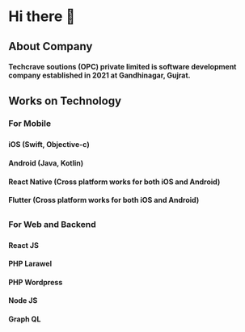 # Hi there 👋

## About Company

#### Techcrave soutions (OPC) private limited is software development company established in 2021 at Gandhinagar, Gujrat.

####

## Works on Technology
###
###
### For Mobile
###
###
#### iOS (Swift, Objective-c)
#### Android (Java, Kotlin)
#### React Native (Cross platform works for both iOS and Android)
#### Flutter (Cross platform works for both iOS and Android)
##
###
###
### For Web and Backend
###
###
#### React JS
#### PHP Larawel
#### PHP Wordpress
#### Node JS
#### Graph QL
###
###
###
<!--

**Here are some ideas to get you started:**

🙋‍♀️ A short introduction - what is your organization all about?
🌈 Contribution guidelines - how can the community get involved?
👩‍💻 Useful resources - where can the community find your docs? Is there anything else the community should know?
🍿 Fun facts - what does your team eat for breakfast?
🧙 Remember, you can do mighty things with the power of [Markdown](https://docs.github.com/github/writing-on-github/getting-started-with-writing-and-formatting-on-github/basic-writing-and-formatting-syntax)
-->
